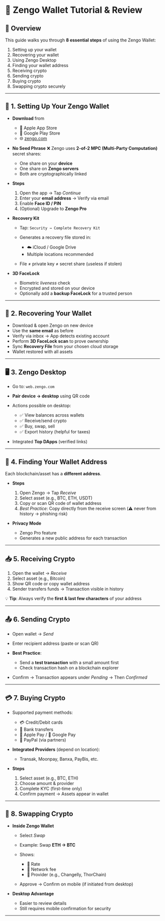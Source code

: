 # 🚀 Zengo Wallet Tutorial & Review

## 📌 Overview

This guide walks you through **8 essential steps** of using the Zengo Wallet:

1. Setting up your wallet
2. Recovering your wallet
3. Using Zengo Desktop
4. Finding your wallet address
5. Receiving crypto
6. Sending crypto
7. Buying crypto
8. Swapping crypto securely

---

## 🔐 1. Setting Up Your Zengo Wallet

* **Download** from

  * 📱 Apple App Store
  * 🤖 Google Play Store
  * 🌐 [zengo.com](http://zengo.com)

* **No Seed Phrase** ❌
  Zengo uses **2-of-2 MPC (Multi-Party Computation)** secret shares:

  * One share on your **device**
  * One share on **Zengo servers**
  * Both are cryptographically linked

* **Steps**

  1. Open the app → Tap *Continue*
  2. Enter your **email address** → Verify via email
  3. Enable **Face ID / PIN**
  4. (Optional) Upgrade to **Zengo Pro**

* **Recovery Kit**

  * Tap: `Security → Complete Recovery Kit`
  * Generates a recovery file stored in:

    * ☁️ iCloud / Google Drive
    * Multiple locations recommended
  * File ≠ private key ≠ secret share (useless if stolen)

* **3D FaceLock**

  * Biometric *liveness* check
  * Encrypted and stored on your device
  * Optionally add a **backup FaceLock** for a trusted person

---

## 🔄 2. Recovering Your Wallet

* Download & open Zengo on new device
* Use the **same email** as before
* Verify via inbox → App detects existing account
* Perform **3D FaceLock scan** to prove ownership
* Sync **Recovery File** from your chosen cloud storage
* Wallet restored with all assets

---

## 🖥️ 3. Zengo Desktop

* Go to: `web.zengo.com`
* **Pair device → desktop** using QR code
* Actions possible on desktop:

  * ✅ View balances across wallets
  * ✅ Receive/send crypto
  * ✅ Buy, swap, sell
  * ✅ Export history (helpful for taxes)
* Integrated **Top DApps** (verified links)

---

## 📍 4. Finding Your Wallet Address

Each blockchain/asset has a **different address**.

* **Steps**

  1. Open Zengo → Tap *Receive*
  2. Select asset (e.g., BTC, ETH, USDT)
  3. Copy or scan QR code of wallet address
  4. *Best Practice*: Copy directly from the receive screen (⚠️ never from history → phishing risk)

* **Privacy Mode**

  * Zengo Pro feature
  * Generates a new public address for each transaction

---

## 📥 5. Receiving Crypto

1. Open the wallet → *Receive*
2. Select asset (e.g., Bitcoin)
3. Show QR code or copy wallet address
4. Sender transfers funds → Transaction visible in history

💡 **Tip**: Always verify the **first & last few characters** of your address

---

## 📤 6. Sending Crypto

* Open wallet → *Send*
* Enter recipient address (paste or scan QR)
* **Best Practice**:

  * Send a **test transaction** with a small amount first
  * Check transaction hash on a blockchain explorer
* Confirm → Transaction appears under *Pending* → Then *Confirmed*

---

## 💳 7. Buying Crypto

* Supported payment methods:

  * 💳 Credit/Debit cards
  * 🏦 Bank transfers
  * 🍏 Apple Pay / 🤖 Google Pay
  * 📲 PayPal (via partners)

* **Integrated Providers** (depend on location):

  * Transak, Moonpay, Banxa, PayBis, etc.

* **Steps**

  1. Select asset (e.g., BTC, ETH)
  2. Choose amount & provider
  3. Complete KYC (first-time only)
  4. Confirm payment → Assets appear in wallet

---

## 🔁 8. Swapping Crypto

* **Inside Zengo Wallet**

  * Select *Swap*
  * Example: Swap **ETH → BTC**
  * Shows:

    * 🔹 Rate
    * 🔹 Network fee
    * 🔹 Provider (e.g., Changelly, ThorChain)
  * Approve → Confirm on mobile (if initiated from desktop)

* **Desktop Advantage**

  * Easier to review details
  * Still requires mobile confirmation for security

---
